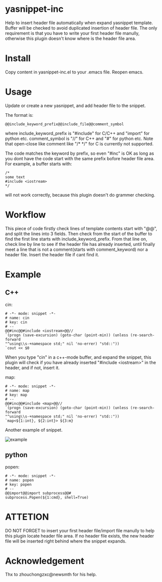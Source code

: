 # yasnippet-inc
Help to insert header file automatically when expand yasnippet template. Buffer will be checked to avoid duplicated insertion of header file. The only requirement is that you have to write your first header file manully, otherwise this plugin doesn't know where is the header file area.


# Install
Copy content in yasnippet-inc.el to your .emacs file. Reopen emacs.

# Usage
Update or create a new yasnippet, and add header file to the snippet. 

The format is:

	@@include_keyword_prefix@@include_file@@comment_symbol
    
where include_keyword_prefix is "#include" for C/C++ and "import" for python etc. comment_symbol is "//" for C++ and "#" for python etc. Note that open-close like comment like "/* */" for C is currently not supported.

The code matches the keyword by prefix, so even "#inc" is OK as long as you dont have the code start with the same prefix bofore header file area. For example, a buffer starts with:

	/*
	some text
	#include <iostream>
	*/
    
will not work correctly, because this plugin doesn't do grammer checking.

# Workflow
This piece of code firstly check lines of template contents start with "@@", and split the lines into 3 fields. Then check from the start of the buffer to find the first line starts with include_keyword_prefix. From that line on, check line by line to see if the header file has already inserted, until finally meet a line that is not a comment(starts with comment_keyword) nor a header file. Insert the header file if cant find it.

# Example

## C++
cin:

	# -*- mode: snippet -*-
	# name: cin
	# key: cin
	# --
	@@#inc@@#include <iostream>@@//
	`(progn (save-excursion) (goto-char (point-min)) (unless (re-search-forward
	"^using\\s-+namespace std;" nil 'no-errer) "std::"))
	`cout << $0

	
When you type "cin" in a c++-mode buffer, and expand the snippet, this plugin will check if you have already inserted "#include \<iostream\>" in the header, and if not, insert it.

map:

	# -*- mode: snippet -*-
	# name: map
	# key: map
	# --
	@@#inc@@#include <map>@@//
	`(progn (save-excursion) (goto-char (point-min)) (unless (re-search-forward
	"^using\\s-+namespace std;" nil 'no-errer) "std::"))
	`map<${1:int}, ${2:int}> ${3:m}
	
Another example of snippet.

![example](http://7sbksy.com1.z0.glb.clouddn.com/yas-include.gif)

## python

popen:

	# -*- mode: snippet -*-
	# name: popen
	# key: popen
	# --
	@@import@@import subprocess@@#
	subprocess.Popen(${1:cmd}, shell=True)
	

# ATTETION
DO NOT FORGET to insert your first header file/import file manully to help this plugin locate header file area. If no header file exists, the new header file will be inserted right behind where the snippet expands. 

# Acknowledgement
Thx to zhouchongzxc@newsmth for his help.
